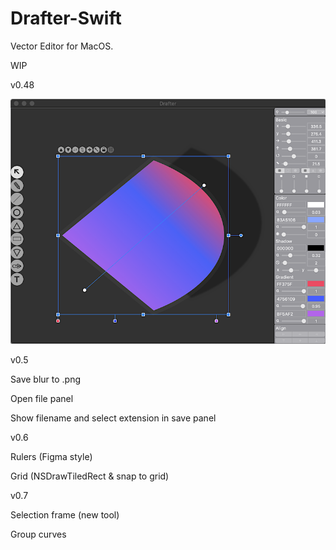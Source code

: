 # Drafter-Swift

Vector Editor for MacOS.

WIP

v0.48

![Screenshot](screenshot/screenshot1.png)


v0.5

Save blur to .png

Open file panel

Show filename and select extension in save panel

v0.6

Rulers (Figma style)

Grid (NSDrawTiledRect & snap to grid)

v0.7

Selection frame (new tool)

Group curves
